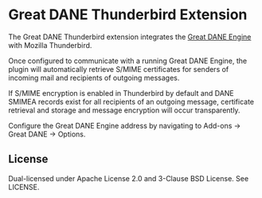 # Great DANE Thunderbird Extension

The Great DANE Thunderbird extension integrates the [Great DANE Engine](https://github.com/grierforensics/Great-DANE-Engine) with Mozilla Thunderbird.

Once configured to communicate with a running Great DANE Engine, the plugin will automatically retrieve S/MIME certificates for senders of incoming mail and recipients of outgoing messages.

If S/MIME encryption is enabled in Thunderbird by default and DANE SMIMEA records exist for all recipients of an outgoing message, certificate retrieval and storage and message encryption will occur transparently.

Configure the Great DANE Engine address by navigating to Add-ons -> Great DANE -> Options.

## License

Dual-licensed under Apache License 2.0 and 3-Clause BSD License. See LICENSE.
